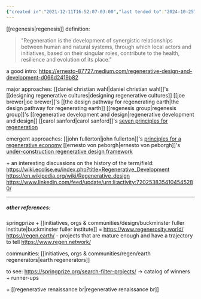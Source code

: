 ```yaml
---
{"created in":"2021-12-11T16:52:07-03:00","last tended to":"2024-10-25T13:38:08-03:00","tags":["regen","design","response","framework","🌱"],"relevancescore":97,"notestage":["🌱"],"aliases":["regenerative","regeneration"],"created":"2021-12-11T16:52:07.327-03:00","updated":"2025-06-09T18:24:06.617-03:00","dg-publish":true,"readinesslevel":"20%","permalink":"/responses/regen/regenerative-design/","dgPassFrontmatter":true}
---
```


[[regenesis\|regenesis]] definition:

> "Regeneration is the development of synergistic relationships between human and natural systems, through which local actors and initiatives, based on their singular roles, contribute to the health, resilience and evolution of its place."

a good intro: https://ernesto-87727.medium.com/regenerative-design-and-development-d066d2419b82

major approaches:
[[daniel christian wahl\|daniel christian wahl]]'s [[designing regenerative cultures\|designing regenerative cultures]]
[[joe brewer\|joe brewer]]'s [[the design pathway for regenerating earth\|the design pathway for regenerating earth]]
[[regenesis group\|regenesis group]]'s [[regenerative development and design\|regenerative development and design]]
[[carol sanford\|carol sanford]]'s [seven principles for regeneration](https://makingpermaculturestronger.net/carol-sanfords-seven-first-principles-of-regeneration-some-further-reflections/)

emergent approaches:
[[john fullerton\|john fullerton]]'s [principles for a regenerative economy](https://capitalinstitute.org/8-principles-regenerative-economy/)
[[ernesto von peborgh\|ernesto von peborgh]]'s [under-construction regenerative design framework](https://ernesto-87727.medium.com/regenerative-design-a-framework-for-emergent-knowledge-and-capacity-472e7366390e)

\+ an interesting discussions on the history of the term/field:
https://wiki.ecolise.eu/index.php?title=Regenerative_Development
https://en.wikipedia.org/wiki/Regenerative_design
https://www.linkedin.com/feed/update/urn:li:activity:7202538354104545280/

---
##### other references:

springprize + [[initiatives, orgs & communities/design/buckminster fuller institute\|buckminster fuller institute]] = https://www.regenerosity.world/
https://regen.earth/ - projects that are mature enough and have a trajectory to tell
https://www.regen.network/

communities: [[initiatives, orgs & communities/regen/earth regenerators\|earth regenerators]]

to see: https://springprize.org/search-filter-projects/ -> catalog of winners + runner-ups

\+ [[regenerative renaissance br\|regenerative renaissance br]]
